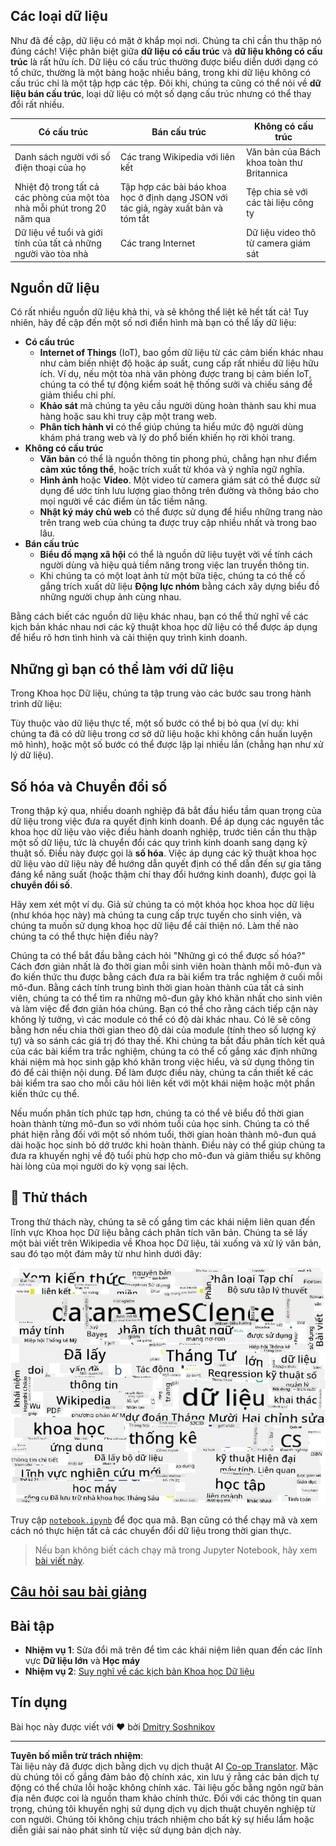 <!--
CO_OP_TRANSLATOR_METADATA:
{
  "original_hash": "a76ab694b1534fa57981311975660bfe",
  "translation_date": "2025-09-06T12:25:46+00:00",
  "source_file": "1-Introduction/01-defining-data-science/README.md",
  "language_code": "vi"
}
-->
## Các loại dữ liệu

Như đã đề cập, dữ liệu có mặt ở khắp mọi nơi. Chúng ta chỉ cần thu thập nó đúng cách! Việc phân biệt giữa **dữ liệu có cấu trúc** và **dữ liệu không có cấu trúc** là rất hữu ích. Dữ liệu có cấu trúc thường được biểu diễn dưới dạng có tổ chức, thường là một bảng hoặc nhiều bảng, trong khi dữ liệu không có cấu trúc chỉ là một tập hợp các tệp. Đôi khi, chúng ta cũng có thể nói về **dữ liệu bán cấu trúc**, loại dữ liệu có một số dạng cấu trúc nhưng có thể thay đổi rất nhiều.

| Có cấu trúc                                                                 | Bán cấu trúc                                                                                   | Không có cấu trúc                       |
| ---------------------------------------------------------------------------- | ---------------------------------------------------------------------------------------------- | --------------------------------------- |
| Danh sách người với số điện thoại của họ                                     | Các trang Wikipedia với liên kết                                                               | Văn bản của Bách khoa toàn thư Britannica |
| Nhiệt độ trong tất cả các phòng của một tòa nhà mỗi phút trong 20 năm qua   | Tập hợp các bài báo khoa học ở định dạng JSON với tác giả, ngày xuất bản và tóm tắt            | Tệp chia sẻ với các tài liệu công ty    |
| Dữ liệu về tuổi và giới tính của tất cả những người vào tòa nhà             | Các trang Internet                                                                             | Dữ liệu video thô từ camera giám sát    |

## Nguồn dữ liệu

Có rất nhiều nguồn dữ liệu khả thi, và sẽ không thể liệt kê hết tất cả! Tuy nhiên, hãy đề cập đến một số nơi điển hình mà bạn có thể lấy dữ liệu:

* **Có cấu trúc**
  - **Internet of Things** (IoT), bao gồm dữ liệu từ các cảm biến khác nhau như cảm biến nhiệt độ hoặc áp suất, cung cấp rất nhiều dữ liệu hữu ích. Ví dụ, nếu một tòa nhà văn phòng được trang bị cảm biến IoT, chúng ta có thể tự động kiểm soát hệ thống sưởi và chiếu sáng để giảm thiểu chi phí.
  - **Khảo sát** mà chúng ta yêu cầu người dùng hoàn thành sau khi mua hàng hoặc sau khi truy cập một trang web.
  - **Phân tích hành vi** có thể giúp chúng ta hiểu mức độ người dùng khám phá trang web và lý do phổ biến khiến họ rời khỏi trang.
* **Không có cấu trúc**
  - **Văn bản** có thể là nguồn thông tin phong phú, chẳng hạn như điểm **cảm xúc tổng thể**, hoặc trích xuất từ khóa và ý nghĩa ngữ nghĩa.
  - **Hình ảnh** hoặc **Video**. Một video từ camera giám sát có thể được sử dụng để ước tính lưu lượng giao thông trên đường và thông báo cho mọi người về các điểm ùn tắc tiềm năng.
  - **Nhật ký máy chủ web** có thể được sử dụng để hiểu những trang nào trên trang web của chúng ta được truy cập nhiều nhất và trong bao lâu.
* **Bán cấu trúc**
  - **Biểu đồ mạng xã hội** có thể là nguồn dữ liệu tuyệt vời về tính cách người dùng và hiệu quả tiềm năng trong việc lan truyền thông tin.
  - Khi chúng ta có một loạt ảnh từ một bữa tiệc, chúng ta có thể cố gắng trích xuất dữ liệu **Động lực nhóm** bằng cách xây dựng biểu đồ những người chụp ảnh cùng nhau.

Bằng cách biết các nguồn dữ liệu khác nhau, bạn có thể thử nghĩ về các kịch bản khác nhau nơi các kỹ thuật khoa học dữ liệu có thể được áp dụng để hiểu rõ hơn tình hình và cải thiện quy trình kinh doanh.

## Những gì bạn có thể làm với dữ liệu

Trong Khoa học Dữ liệu, chúng ta tập trung vào các bước sau trong hành trình dữ liệu:

Tùy thuộc vào dữ liệu thực tế, một số bước có thể bị bỏ qua (ví dụ: khi chúng ta đã có dữ liệu trong cơ sở dữ liệu hoặc khi không cần huấn luyện mô hình), hoặc một số bước có thể được lặp lại nhiều lần (chẳng hạn như xử lý dữ liệu).

## Số hóa và Chuyển đổi số

Trong thập kỷ qua, nhiều doanh nghiệp đã bắt đầu hiểu tầm quan trọng của dữ liệu trong việc đưa ra quyết định kinh doanh. Để áp dụng các nguyên tắc khoa học dữ liệu vào việc điều hành doanh nghiệp, trước tiên cần thu thập một số dữ liệu, tức là chuyển đổi các quy trình kinh doanh sang dạng kỹ thuật số. Điều này được gọi là **số hóa**. Việc áp dụng các kỹ thuật khoa học dữ liệu vào dữ liệu này để hướng dẫn quyết định có thể dẫn đến sự gia tăng đáng kể năng suất (hoặc thậm chí thay đổi hướng kinh doanh), được gọi là **chuyển đổi số**.

Hãy xem xét một ví dụ. Giả sử chúng ta có một khóa học khoa học dữ liệu (như khóa học này) mà chúng ta cung cấp trực tuyến cho sinh viên, và chúng ta muốn sử dụng khoa học dữ liệu để cải thiện nó. Làm thế nào chúng ta có thể thực hiện điều này?

Chúng ta có thể bắt đầu bằng cách hỏi "Những gì có thể được số hóa?" Cách đơn giản nhất là đo thời gian mỗi sinh viên hoàn thành mỗi mô-đun và đo kiến thức thu được bằng cách đưa ra bài kiểm tra trắc nghiệm ở cuối mỗi mô-đun. Bằng cách tính trung bình thời gian hoàn thành của tất cả sinh viên, chúng ta có thể tìm ra những mô-đun gây khó khăn nhất cho sinh viên và làm việc để đơn giản hóa chúng.
Bạn có thể cho rằng cách tiếp cận này không lý tưởng, vì các module có thể có độ dài khác nhau. Có lẽ sẽ công bằng hơn nếu chia thời gian theo độ dài của module (tính theo số lượng ký tự) và so sánh các giá trị đó thay thế.
Khi chúng ta bắt đầu phân tích kết quả của các bài kiểm tra trắc nghiệm, chúng ta có thể cố gắng xác định những khái niệm mà học sinh gặp khó khăn trong việc hiểu, và sử dụng thông tin đó để cải thiện nội dung. Để làm được điều này, chúng ta cần thiết kế các bài kiểm tra sao cho mỗi câu hỏi liên kết với một khái niệm hoặc một phần kiến thức cụ thể.

Nếu muốn phân tích phức tạp hơn, chúng ta có thể vẽ biểu đồ thời gian hoàn thành từng mô-đun so với nhóm tuổi của học sinh. Chúng ta có thể phát hiện rằng đối với một số nhóm tuổi, thời gian hoàn thành mô-đun quá dài hoặc học sinh bỏ dở trước khi hoàn thành. Điều này có thể giúp chúng ta đưa ra khuyến nghị về độ tuổi phù hợp cho mô-đun và giảm thiểu sự không hài lòng của mọi người do kỳ vọng sai lệch.

## 🚀 Thử thách

Trong thử thách này, chúng ta sẽ cố gắng tìm các khái niệm liên quan đến lĩnh vực Khoa học Dữ liệu bằng cách phân tích văn bản. Chúng ta sẽ lấy một bài viết trên Wikipedia về Khoa học Dữ liệu, tải xuống và xử lý văn bản, sau đó tạo một đám mây từ như hình dưới đây:

![Đám mây từ cho Khoa học Dữ liệu](../../../../translated_images/ds_wordcloud.664a7c07dca57de017c22bf0498cb40f898d48aa85b3c36a80620fea12fadd42.vi.png)

Truy cập [`notebook.ipynb`](../../../../1-Introduction/01-defining-data-science/notebook.ipynb ':ignore') để đọc qua mã. Bạn cũng có thể chạy mã và xem cách nó thực hiện tất cả các chuyển đổi dữ liệu trong thời gian thực.

> Nếu bạn không biết cách chạy mã trong Jupyter Notebook, hãy xem [bài viết này](https://soshnikov.com/education/how-to-execute-notebooks-from-github/).

## [Câu hỏi sau bài giảng](https://ff-quizzes.netlify.app/en/ds/quiz/1)

## Bài tập

* **Nhiệm vụ 1**: Sửa đổi mã trên để tìm các khái niệm liên quan đến các lĩnh vực **Dữ liệu lớn** và **Học máy**
* **Nhiệm vụ 2**: [Suy nghĩ về các kịch bản Khoa học Dữ liệu](assignment.md)

## Tín dụng

Bài học này được viết với ♥️ bởi [Dmitry Soshnikov](http://soshnikov.com)

---

**Tuyên bố miễn trừ trách nhiệm**:  
Tài liệu này đã được dịch bằng dịch vụ dịch thuật AI [Co-op Translator](https://github.com/Azure/co-op-translator). Mặc dù chúng tôi cố gắng đảm bảo độ chính xác, xin lưu ý rằng các bản dịch tự động có thể chứa lỗi hoặc không chính xác. Tài liệu gốc bằng ngôn ngữ bản địa nên được coi là nguồn tham khảo chính thức. Đối với các thông tin quan trọng, chúng tôi khuyến nghị sử dụng dịch vụ dịch thuật chuyên nghiệp từ con người. Chúng tôi không chịu trách nhiệm cho bất kỳ sự hiểu lầm hoặc diễn giải sai nào phát sinh từ việc sử dụng bản dịch này.